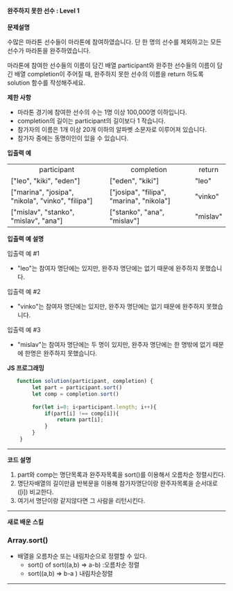 #### 완주하지 못한 선수 : Level 1

**문제설명** <br>

수많은 마라톤 선수들이 마라톤에 참여하였습니다. 단 한 명의 선수를 제외하고는 모든 선수가 마라톤을 완주하였습니다.

마라톤에 참여한 선수들의 이름이 담긴 배열 participant와 완주한 선수들의 이름이 담긴 배열 completion이 주어질 때, 완주하지 못한 선수의 이름을 return 하도록 solution 함수를 작성해주세요.

**제한 사항** <br>
 - 마라톤 경기에 참여한 선수의 수는 1명 이상 100,000명 이하입니다.
 - completion의 길이는 participant의 길이보다 1 작습니다.
 - 참가자의 이름은 1개 이상 20개 이하의 알파벳 소문자로 이루어져 있습니다.
 - 참가자 중에는 동명이인이 있을 수 있습니다.

**입출력 예** <br>
<table>
<tr>
    <td colspan="2" align="center">participant</td>
    <td colspan="2" align="center">completion</td>
    <td colspan="2" align="center">return</td>
</tr>
<tr>
    <td colspan="2">["leo", "kiki", "eden"]</td>
    <td colspan="2">["eden", "kiki"]</td>
    <td colspan="2">"leo"</td>
</tr>
<tr>
    <td colspan="2">["marina", "josipa", "nikola", "vinko", "filipa"]</td>
    <td colspan="2">["josipa", "filipa", "marina", "nikola"]</td>
    <td colspan="2">"vinko"</td>
</tr>
<tr>
    <td colspan="2">["mislav", "stanko", "mislav", "ana"]</td>
    <td colspan="2">["stanko", "ana", "mislav"]</td>
    <td colspan="2">"mislav"</td>
</tr>
</table>

**입출력 예 설명** <br>

입출력 예 #1
- "leo"는 참여자 명단에는 있지만, 완주자 명단에는 없기 때문에 완주하지 못했습니다.

입출력 예 #2
- "vinko"는 참여자 명단에는 있지만, 완주자 명단에는 없기 때문에 완주하지 못했습니다.

입출력 예 #3
- "mislav"는 참여자 명단에는 두 명이 있지만, 완주자 명단에는 한 명밖에 없기 때문에 한명은 완주하지 못했습니다.

**JS 프로그래밍**
```javascript
   function solution(participant, completion) {
        let part = participant.sort()
        let comp = completion.sort()
    
        for(let i=0; i<participant.length; i++){
            if(part[i] !== comp[i]){
                return part[i];
            }
        }
    }
```
***
**코드 설명**

1. part와 comp는 명단목록과 완주자목록을 sort()를 이용해서 오름차순 정렬시킨다.
2. 명단자배열의 길이만큼 반복문을 이용해 참가자명단이랑 완주자목록을 순서대로([i]) 비교한다.
3. 여기서 명단이랑 같지않다면 그 사람을 리턴시킨다.
***
**새로 배운 스킬**

### Array.sort()
- 배열을 오름차순 또는 내림차순으로 정렬할 수 있다.
  - sort() of sort((a,b) => a-b) :오름차순 정렬
  - sort((a,b) => b-a ) 내림차순정렬
***





